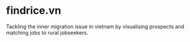 # findrice.vn
Tackling the inner migration issue in vietnam by visualising prospects and matching jobs to rural jobseekers.
